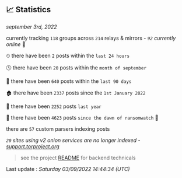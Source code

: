 
## 📈 Statistics
_september 3rd, 2022_

currently tracking `118` groups across `214` relays & mirrors - _`92` currently online_ 📡

⏲ there have been `2` posts within the `last 24 hours`

🕓 there have been `20` posts within the `month of september`

📅 there have been `640` posts within the `last 90 days`

🏚 there have been `2337` posts since the `1st January 2022`

🚀 there have been `2252` posts `last year`

🦕 there have been `4623` posts `since the dawn of ransomwatch` 🐣

there are `57` custom parsers indexing posts

_`20` sites using v2 onion services are no longer indexed - [support.torproject.org](https://support.torproject.org/onionservices/v2-deprecation/)_

> see the project [README](https://github.com/jmousqueton/ransomwatch#readme) for backend technicals



Last update : _Saturday 03/09/2022 14:44:34 (UTC)_

